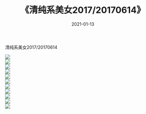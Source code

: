 ﻿---
layout: post
title:  《清纯系美女2017/20170614》
date:   2021-01-13
img: http://img.660000.xyz/Sharelink/清纯系美女/2017/20170614/000.jpg
categories: [美女, 清纯, 唯美]
---

清纯系美女2017/20170614

 ![](http://img.660000.xyz/Sharelink/清纯系美女/2017/20170614/001.png) <br>![](http://img.660000.xyz/Sharelink/清纯系美女/2017/20170614/002.png) <br>![](http://img.660000.xyz/Sharelink/清纯系美女/2017/20170614/003.png) <br>![](http://img.660000.xyz/Sharelink/清纯系美女/2017/20170614/004.png) <br>![](http://img.660000.xyz/Sharelink/清纯系美女/2017/20170614/005.png) <br>![](http://img.660000.xyz/Sharelink/清纯系美女/2017/20170614/006.png) <br>![](http://img.660000.xyz/Sharelink/清纯系美女/2017/20170614/007.png) <br>![](http://img.660000.xyz/Sharelink/清纯系美女/2017/20170614/008.png) <br>![](http://img.660000.xyz/Sharelink/清纯系美女/2017/20170614/009.png) <br>![](http://img.660000.xyz/Sharelink/清纯系美女/2017/20170614/010.png) <br>![](http://img.660000.xyz/Sharelink/清纯系美女/2017/20170614/011.png) <br>